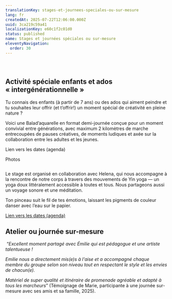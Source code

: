 ```yaml
---
translationKey: stages-et-journees-speciales-ou-sur-mesure
lang: fr
createdAt: 2025-07-22T12:06:00.000Z
uuid: 3ca219c59a41
localizationKey: e60c1f2c01d0
status: published
name: Stages et journées spéciales ou sur-mesure
eleventyNavigation:
  order: 30
---
```

# <img src="/_images/Journ%C3%A9es%20sp%C3%A9ciales%20et%20sur-mesure.webp" alt="" />

## Activité spéciale enfants et ados « intergénérationnelle »

Tu connais des enfants (à partir de 7 ans) ou des ados qui aiment peindre et tu souhaites leur offrir (et t’offrir!) un moment spécial de créativité en pleine nature ?

Voici une Balad’aquarelle en format demi-journée conçue pour un moment convivial entre générations, avec maximum 2 kilomètres de marche entrecoupées de pauses créatives, de moments ludiques et axée sur la collaboration entre les adultes et les jeunes.

Lien vers les dates (agenda)

Photos

<img src="/_images/Stages%20%C2%AB%20intuition%20et%20cr%C3%A9ativit%C3%A9%20%C2%BB%20%282%29.webp" alt="" />

Le stage est organisé en collaboration avec Helena, qui nous accompagne à la rencontre de notre corps à travers des mouvements de Yin yoga — un yoga doux littéralement accessible à toutes et tous. Nous partageons aussi un voyage sonore et une méditation.

Ton pinceau suit le fil de tes émotions, laissant les pigments de couleur danser avec l’eau sur le papier.

[Lien vers les dates (agenda)](https://www.voyage-aquarelle.be/fr/agenda/)

## Atelier ou journée sur-mesure

 “_Excellent moment partagé avec Émilie qui est pédagogue et une artiste talentueuse !_

_Emilie nous a directement mis(e)s à l'aise et a accompagné chaque membre du groupe selon son niveau tout en respectant le style et les envies de chacun(e)._

_Matériel de super qualité et itinéraire de promenade agréable et adapté à tous les marcheurs_” (Témoignage de Marie, participante à une journée sur-mesure avec ses amis et sa famille, 2025).
